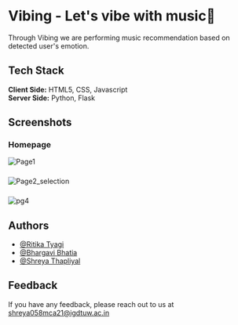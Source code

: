 # Vibing - Let's vibe with music🚀

Through Vibing we are performing music recommendation based on detected user's emotion. 

## Tech Stack

**Client Side:** HTML5, CSS, Javascript<br/>
**Server Side:** Python, Flask
 
## Screenshots

### Homepage
![Page1](https://user-images.githubusercontent.com/68382993/184503070-0c33b2ba-828b-4ba5-82c0-2b5f5173e3b6.png)

###
![Page2_selection](https://user-images.githubusercontent.com/68382993/184503330-8e2fdaa4-78fa-4bcb-9e46-3fec1bfedbd2.png)

### 
![pg4](https://user-images.githubusercontent.com/68382993/184503364-d5dad78e-ee7e-49f0-ac93-ae4fce39ebcd.png)

## Authors

- [@Ritika Tyagi](https://www.github.com/Ritikatyagi18)
- [@Bhargavi Bhatia](https://www.github.com/BhargaviBhatia215)
- [@Shreya Thapliyal](https://www.github.com/ShreyaThapliyal)



## Feedback

If you have any feedback, please reach out to us at shreya058mca21@igdtuw.ac.in
